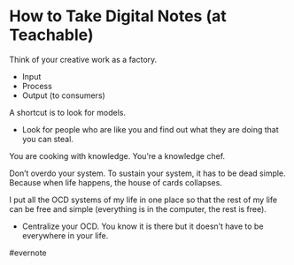 # How to Take Digital Notes (at Teachable)

Think of your creative work as a factory.

- Input
- Process
- Output (to consumers)

A shortcut is to look for models.

- Look for people who are like you and find out what they are doing that you can steal.

You are cooking with knowledge. You’re a knowledge chef.

Don’t overdo your system. To sustain your system, it has to be dead simple. Because when life happens, the house of cards collapses.

I put all the OCD systems of my life in one place so that the rest of my life can be free and simple (everything is in the computer, the rest is free).

- Centralize your OCD. You know it is there but it doesn’t have to be everywhere in your life.

\#evernote

